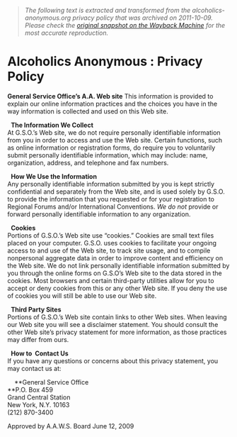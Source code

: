 > *The following text is extracted and transformed from the alcoholics-anonymous.org privacy policy that was archived on 2011-10-09. Please check the [original snapshot on the Wayback Machine](https://web.archive.org/web/20111009011457id_/http%3A//www.aa.org/lang/en/subpage.cfm%3Fpage%3D25) for the most accurate reproduction.*

# Alcoholics Anonymous : Privacy Policy

  
**General Service Office’s A.A. Web site** This information is provided to explain our online information practices and the choices you have in the way information is collected and used on this Web site.

  **The Information We Collect**  
At G.S.O.’s Web site, we do not require personally identifiable information from you in order to access and use the Web site. Certain functions, such as online information or registration forms, do require you to voluntarily submit personally identifiable information, which may include: name, organization, address, and telephone and fax numbers.

  **How We Use the Information**  
Any personally identifiable information submitted by you is kept strictly confidential and separately from the Web site, and is used solely by G.S.O. to provide the information that you requested or for your registration to Regional Forums and/or International Conventions. _We do not_ provide or forward personally identifiable information to any organization.

  **Cookies**  
Portions of G.S.O.’s Web site use “cookies.” Cookies are small text files placed on your computer. G.S.O. uses cookies to facilitate your ongoing access to and use of the Web site, to track site usage, and to compile nonpersonal aggregate data in order to improve content and efficiency on the Web site. We do not link personally identifiable information submitted by you through the online forms on G.S.O’s Web site to the data stored in the cookies. Most browsers and certain third-party utilities allow for you to accept or deny cookies from this or any other Web site. If you deny the use of cookies you will still be able to use our Web site.

  **Third Party Sites**  
Portions of G.S.O.’s Web site contain links to other Web sites. When leaving our Web site you will see a disclaimer statement. You should consult the other Web site’s privacy statement for more information, as those practices may differ from ours.

  **How to  Contact Us**  
If you have any questions or concerns about this privacy statement, you may contact us at:

    **General Service Office  
**P.O. Box 459  
Grand Central Station  
New York, N.Y. 10163  
(212) 870-3400

Approved by A.A.W.S. Board June 12, 2009
